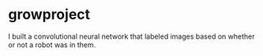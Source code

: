 # growproject
I built a convolutional neural network that labeled images based on whether or not a robot was in them. 
